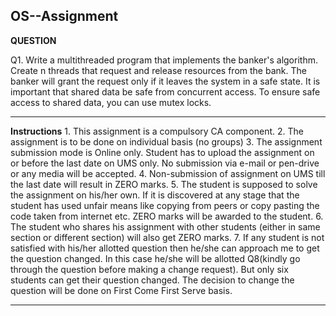 ## OS--Assignment

**QUESTION**

Q1. Write a multithreaded program that implements the banker's algorithm. Create n threads that request and release resources
from the bank. The banker will grant the request only if it leaves the system in a safe state. It is important that shared data
be safe from concurrent access. To ensure safe access to shared data, you can use mutex locks.

--------------------------------------------------------------------------------------------------------------------------------


**Instructions**
    1. This assignment is a compulsory CA component.
    2. The assignment is to be done on individual basis (no groups)
    3. The assignment submission mode is Online only. Student has to upload the assignment on or before the last date on UMS only. 
       No submission via e-mail or pen-drive or any media will be accepted.
    4. Non-submission of assignment on UMS till the last date will result in ZERO marks.
    5. The student is supposed to solve the assignment on his/her own. If it is discovered at any stage that the student has used 
       unfair means like copying from peers or copy pasting the code taken from internet etc. ZERO marks will be awarded to the 
       student.
    6. The student who shares his assignment with other students (either in same section or different section) will also get ZERO 
       marks.
    7. If any student is not satisfied with his/her allotted question then he/she can approach me to get the question changed.
       In this case he/she will be allotted Q8(kindly go through the question before making a change request). But only six 
       students can get their question changed. The decision to change the question will be done on First Come First Serve basis.
       
  ------------------------------------------------------------------------------------------------------------------------------
